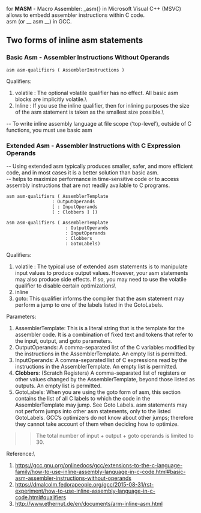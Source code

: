 for __MASM__ - Macro Assembler: _asm{} in Microsoft Visual C++ (MSVC) allows to embedd assembler instructions within C code.\
asm (or __ asm __) in GCC.

## Two forms of inline asm statements

### Basic Asm - Assembler Instructions Without Operands
```
asm asm-qualifiers ( AssemblerInstructions )
```
Qualifiers:
1. volatile : The optional volatile qualifier has no effect. All basic asm blocks are implicitly volatile.\
2. Inline : If you use the inline qualifier, then for inlining purposes the size of the asm statement is taken as the smallest size possible.\

-- To write inline assembly language at file scope (‘top-level’), outside of C functions, you must use basic asm

### Extended Asm - Assembler Instructions with C Expression Operands

-- Using extended asm typically produces smaller, safer, and more efficient code, and in most cases it is a better solution than basic asm.\
-- helps to maximize performance in time-sensitive code or to access assembly instructions that are not readily available to C programs.
```
asm asm-qualifiers ( AssemblerTemplate
                 : OutputOperands
                 [ : InputOperands
                 [ : Clobbers ] ])
```
```
asm asm-qualifiers ( AssemblerTemplate
                      : OutputOperands
                      : InputOperands
                      : Clobbers
                      : GotoLabels)
```
Qualifiers:
1. volatile : The typical use of extended asm statements is to manipulate input values to produce output values. However, your asm statements may also produce side effects. If so, you may need to use the volatile qualifier to disable certain optimizations\
2. inline
3. goto: This qualifier informs the compiler that the asm statement may perform a jump to one of the labels listed in the GotoLabels.

Parameters:
1. AssemblerTemplate: This is a literal string that is the template for the assembler code. It is a combination of fixed text and tokens that refer to the input, output, and goto parameters.
2. OutputOperands: A comma-separated list of the C variables modified by the instructions in the AssemblerTemplate. An empty list is permitted.
3. InputOperands: A comma-separated list of C expressions read by the instructions in the AssemblerTemplate. An empty list is permitted.
4. __Clobbers__: (Scratch Registers) A comma-separated list of registers or other values changed by the AssemblerTemplate, beyond those listed as outputs. An empty list is permitted.
4. GotoLabels: When you are using the goto form of asm, this section contains the list of all C labels to which the code in the AssemblerTemplate may jump. See Goto Labels.
asm statements may not perform jumps into other asm statements, only to the listed GotoLabels. GCC’s optimizers do not know about other jumps; therefore they cannot take account of them when deciding how to optimize.

>> The total number of input + output + goto operands is limited to 30.


Reference:\
1. https://gcc.gnu.org/onlinedocs/gcc/extensions-to-the-c-language-family/how-to-use-inline-assembly-language-in-c-code.html#basic-asm-assembler-instructions-without-operands
2. https://dmalcolm.fedorapeople.org/gcc/2015-08-31/rst-experiment/how-to-use-inline-assembly-language-in-c-code.html#qualifiers
3. http://www.ethernut.de/en/documents/arm-inline-asm.html
